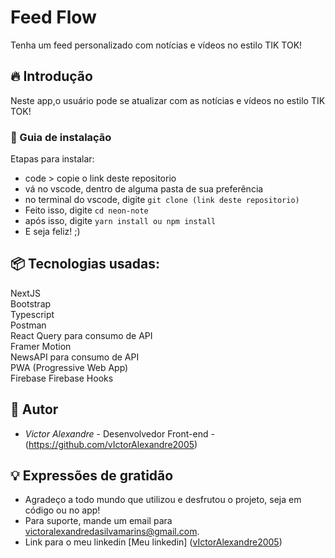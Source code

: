 
# Feed Flow

Tenha um feed personalizado com notícias e vídeos no estilo TIK TOK!
## 🔥 Introdução

Neste app,o usuário pode se atualizar com as notícias e vídeos no estilo TIK TOK!

### 🔨 Guia de instalação

Etapas para instalar:

- code > copie o link deste repositorio <br />
- vá no vscode, dentro de alguma pasta de sua preferência <br />
- no terminal do vscode, digite `git clone (link deste repositorio)` <br />
- Feito isso, digite `cd neon-note` <br />
- após isso, digite `yarn install ou npm install` <br />
- E seja feliz! ;) <br />

## 📦 Tecnologias usadas:
NextJS <br/>
Bootstrap <br/>
Typescript <br />
Postman <br />
React Query para consumo de API <br />
Framer Motion <br />
NewsAPI para consumo de API <br />
PWA (Progressive Web App) <br />
Firebase
Firebase Hooks

## 👷 Autor

* *Victor Alexandre* - Desenvolvedor Front-end - (https://github.com/vIctorAlexandre2005)

## 💡 Expressões de gratidão

* Agradeço a todo mundo que utilizou e desfrutou o projeto, seja em código ou no app!
* Para suporte, mande um email para victoralexandredasilvamarins@gmail.com.
* Link para o meu linkedin [Meu linkedin] ([vIctorAlexandre2005](https://www.linkedin.com/in/victoralexandredasilvamarins/))
